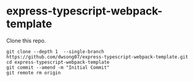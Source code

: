 # express-typescript-webpack-template

Clone this repo.
```
git clone --depth 1  --single-branch https://github.com/dwsong07/express-typescript-webpack-template.git
cd express-typescript-webpack-template
git commit --amend -m "Initial Commit"
git remote rm origin
```

